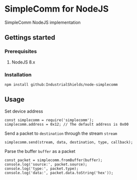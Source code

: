 # SimpleComm for NodeJS

SimpleComm NodeJS implementation

## Gettings started

### Prerequisites

1. NodeJS 8.x

### Installation

```
npm install github:IndustrialShields/node-simplecomm
```

## Usage

Set device address
```
const simplecomm = require('simplecomm');
simplecomm.address = 0x12; // The default address is 0x00
```

Send a packet to ```destination``` through the stream ```stream```
```
simplecomm.send(stream, data, destination, type, callback);
```

Parse the buffer ```buffer``` as a packet
```
const packet = simplecomm.fromBuffer(buffer);
console.log('source:', packet.source);
console.log('type:', packet.type);
console.log('data:', packet.data.toString('hex'));
```
